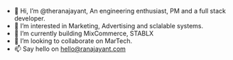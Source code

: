 - 👋 Hi, I’m @theranajayant, An engineering enthusiast, PM and a full stack developer.  
- 👀 I’m interested in Marketing, Advertising and sclalable systems.
- 🌱 I’m currently building MixCommerce, STABLX
- 💞️ I’m looking to collaborate on MarTech. 
- 📫 Say hello on hello@ranajayant.com 

<!---
theranajayant/theranajayant is a ✨ special ✨ repository because its `README.md` (this file) appears on your GitHub profile.
You can click the Preview link to take a look at your changes.
--->
